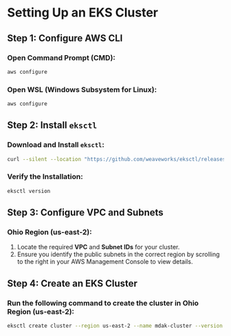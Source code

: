 # Setting Up an EKS Cluster

## Step 1: Configure AWS CLI

### Open Command Prompt (CMD):
```bash
aws configure
```

### Open WSL (Windows Subsystem for Linux):
```bash
aws configure
```

## Step 2: Install `eksctl`

### Download and Install `eksctl`:
```bash
curl --silent --location "https://github.com/weaveworks/eksctl/releases/latest/download/eksctl_$(uname -s)_amd64.tar.gz" | tar xz -C /tmp && sudo mv /tmp/eksctl /usr/local/bin
```

### Verify the Installation:
```bash
eksctl version
```

## Step 3: Configure VPC and Subnets

### Ohio Region (us-east-2):
1. Locate the required **VPC** and **Subnet IDs** for your cluster.
2. Ensure you identify the public subnets in the correct region by scrolling to the right in your AWS Management Console to view details.

## Step 4: Create an EKS Cluster

### Run the following command to create the cluster in **Ohio Region (us-east-2):**
```bash
eksctl create cluster --region us-east-2 --name mdak-cluster --version 1.31 --nodegroup-name mdak-ng --node-type t3.medium --nodes 2 --nodes-min 1 --nodes-max 3 --vpc-public-subnets=subnet-01e04e7d828c4446c,subnet-0f2753059f35e2cde
```

